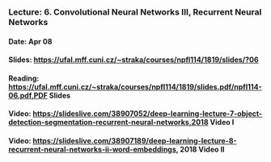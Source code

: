 ### Lecture: 6. Convolutional Neural Networks III, Recurrent Neural Networks
#### Date: Apr 08
#### Slides: https://ufal.mff.cuni.cz/~straka/courses/npfl114/1819/slides/?06
#### Reading: https://ufal.mff.cuni.cz/~straka/courses/npfl114/1819/slides.pdf/npfl114-06.pdf,PDF Slides
#### Video: https://slideslive.com/38907052/deep-learning-lecture-7-object-detection-segmentation-recurrent-neural-networks,2018 Video I
#### Video: https://slideslive.com/38907189/deep-learning-lecture-8-recurrent-neural-networks-ii-word-embeddings, 2018 Video II
